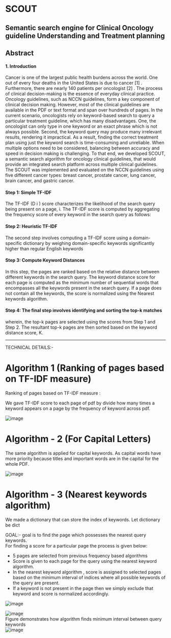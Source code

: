 # SCOUT
## Semantic search engine for Clinical Oncology guideline Understanding and  Treatment planning

## Abstract

#### 1. Introduction
Cancer is one of the largest public health burdens across the world. One out of every four
deaths in the United States is due to cancer [1] . Furthermore, there are nearly 140 patients per
oncologist [2] . The process of clinical decision-making is the essence of everyday clinical
practice. Oncology guidelines, such as NCCN guidelines, form a key component of clinical
decision making. However, most of the clinical guidelines are available in the PDF or text format
and span over hundreds of pages. In the current scenario, oncologists rely on keyword-based
search to query a particular treatment guideline, which has many disadvantages. One, the
oncologist can only type in one keyword or an exact phrase which is not always possible.
Second, the keyword query may produce many irrelevant results, rendering it impractical. As a
result, finding the correct treatment plan using just the keyword search is time-consuming and
unreliable. When multiple options need to be considered, balancing between accuracy and
speed in decision making is challenging. To that end, we developed SCOUT, a semantic search
algorithm for oncology clinical guidelines, that would provide an integrated search platform
across multiple clinical guidelines. The SCOUT was implemented and evaluated on the NCCN
guidelines using five different cancer types: breast cancer, prostate cancer, lung cancer, brain
cancer, and gastric cancer.

#### Step 1: Simple TF-IDF
The TF-IDF (D i ) score characterizes the likelihood of the search query being present on a page,
i. The TF-IDF score is computed by aggregating the frequency score of every keyword in the
search query as follows:

#### Step 2: Heuristic TF-IDF
The second step involves computing a TF-IDF score using a domain-specific dictionary by
weighing domain-specific keywords significantly higher than regular English keywords

#### Step 3: Compute Keyword Distances
In this step, the pages are ranked based on the relative distance between different keywords in
the search query. The keyword distance score for each page is computed as the minimum
number of sequential words that encompasses all the keywords present in the search query. If a
page does not contain all the keywords, the score is normalized using the Nearest keywords algorithm.

#### Step 4: The final step involves identifying and sorting the top-k matches
wherein, the top-k pages are selected using the scores from Step 1 and Step 2. The resultant top-k pages are then
sorted based on the keyword distance score, K.

---------------------------------------------------------------------------------------------------------------------------------------------------------------------------------
TECHNICAL DETAILS:-
# Algorithm 1 (Ranking of pages based on TF-IDF measure) 
Ranking of pages based on TF-IDF measure :
  
  
We gave TF-IDF score to each page of pdf by divide how many times a keyword appears on a page by the frequency of keyword across pdf.

![image](https://user-images.githubusercontent.com/49832962/139417598-e520e5ee-7fa7-4a79-9dff-cc75ef0effa7.png)


# Algorithm - 2 (For Capital Letters)
The same algorithm is applied for capital keywords. As capital words have more priority because titles and important words are in the capital for the whole PDF.

![image](https://user-images.githubusercontent.com/49832962/139417800-22e66403-0a38-4ec2-b567-81eaaa00f3c5.png)


# Algorithm - 3 (Nearest keywords algorithm)
We made a dictionary that can store the index of keywords. Let dictionary be dict

GOAL:- goal is to find the page which possesses the nearest query keywords.  
For finding a score for a particular page the process is given below:  
  
- 5 pages are selected from previous frequency based algorithms   
- Score is given to each page for the query using the nearest keyword algorithm.     
- In the nearest keyword algorithm , score is assigned to selected pages based on the minimum interval of indices where all possible keywords of the query are present.
- If  a keyword is not present in the page then we simply exclude that keyword and score is normalized accordingly.

![image](https://user-images.githubusercontent.com/49832962/139418376-03d10a5e-5ac7-4463-bc7c-d17131cf1d71.png)

![image](https://user-images.githubusercontent.com/49832962/139419221-122e6462-fdad-4b97-9cd7-260216e8aad4.png)  
Figure demonstrates how algorithm finds minimum interval between query keywords  
![image](https://user-images.githubusercontent.com/49832962/139419439-2456c6fc-dbe5-4754-ae88-a60862bd6077.png)




